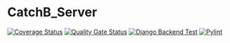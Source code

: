 # CatchB_Server

[![Coverage Status](https://coveralls.io/repos/github/vietman2/CatchB_Server/badge.svg?branch=dev)](https://coveralls.io/github/vietman2/CatchB_Server?branch=dev)
[![Quality Gate Status](https://sonarcloud.io/api/project_badges/measure?project=vietman2_CatchB_Server&metric=alert_status)](https://sonarcloud.io/summary/new_code?id=vietman2_CatchB_Server)
[![Django Backend Test](https://github.com/vietman2/CatchB_Server/actions/workflows/coveralls.yml/badge.svg)](https://github.com/vietman2/CatchB_Server/actions/workflows/coveralls.yml)
[![Pylint](https://github.com/vietman2/CatchB_Server/actions/workflows/pylint.yml/badge.svg)](https://github.com/vietman2/CatchB_Server/actions/workflows/pylint.yml)

